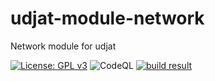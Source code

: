 # udjat-module-network
Network module for udjat

[![License: GPL v3](https://img.shields.io/badge/License-GPL%20v3-blue.svg)](https://www.gnu.org/licenses/gpl-3.0)
![CodeQL](https://github.com/PerryWerneck/udjat-module-network/workflows/CodeQL/badge.svg?branch=master)
[![build result](https://build.opensuse.org/projects/home:PerryWerneck:udjat/packages/udjat-module-network/badge.svg?type=percent)](https://build.opensuse.org/package/show/home:PerryWerneck:udjat/udjat-module-network)

